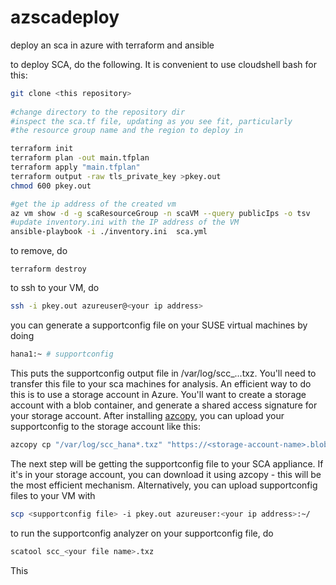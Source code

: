 # azscadeploy
deploy an sca in azure with terraform and ansible

to deploy SCA, do the following.  It is convenient to use cloudshell bash for this:

```bash
git clone <this repository>
  
#change directory to the repository dir
#inspect the sca.tf file, updating as you see fit, particularly
#the resource group name and the region to deploy in

terraform init
terraform plan -out main.tfplan
terraform apply "main.tfplan"
terraform output -raw tls_private_key >pkey.out
chmod 600 pkey.out

#get the ip address of the created vm
az vm show -d -g scaResourceGroup -n scaVM --query publicIps -o tsv
#update inventory.ini with the IP address of the VM
ansible-playbook -i ./inventory.ini  sca.yml
```

to remove, do

```
terraform destroy 
```

to ssh to your VM, do

```bash
ssh -i pkey.out azureuser@<your ip address>
```

you can generate a supportconfig file on your SUSE virtual machines by doing

```bash
hana1:~ # supportconfig
```

This puts the supportconfig output file in /var/log/scc_<hostname>...txz.  You'll need to transfer this file to your sca machines for analysis.  An efficient way to do this is to use a storage account in Azure.  You'll want to create a storage account with a blob container, and generate a shared access signature for your storage account.  After installing [azcopy](https://docs.microsoft.com/en-us/azure/storage/common/storage-use-azcopy-v10), you can upload your supportconfig to the storage account like this:

```bash
azcopy cp "/var/log/scc_hana*.txz" "https://<storage-account-name>.blob.core.windows.net/supportconfigs?sp=rfaeddl&st=2021-09-28T23:22:28Z&se=2022-09-19T07:22:28Z&spr=https&sv=2020-08-04&sr=c&sig=JEQF%2DIdp5Wz0DkbjQDJUv%2Bw6zzn%2HGFUEhhvxaHHGvP%2BM%3D"
```

The next step will be getting the supportconfig file to your SCA appliance.  If it's in your storage account, you can download it using azcopy - this will be the most efficient mechanism.  Alternatively, you can upload supportconfig files to your VM with
```bash
scp <supportconfig file> -i pkey.out azureuser:<your ip address>:~/
```

to run the supportconfig analyzer on your supportconfig file, do

```bash
scatool scc_<your file name>.txz
```

This 
